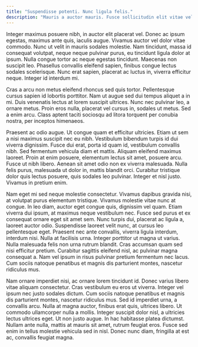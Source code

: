 ```yaml
---
title: "Suspendisse potenti. Nunc ligula felis."
description: "Mauris a auctor mauris. Fusce sollicitudin elit vitae velit commodo, a elementum purus rhoncus. Donec bibendum ante blandit accumsan pellentesque. Donec tincidunt mi non odio."
---
```

Integer maximus posuere nibh, in auctor elit placerat vel. Donec ac ipsum egestas, maximus ante quis, iaculis augue. Vivamus auctor vel dolor vitae commodo. Nunc ut velit in mauris sodales molestie. Nam tincidunt, massa id consequat volutpat, neque neque pulvinar purus, eu tincidunt ligula dolor at ipsum. Nulla congue tortor ac neque egestas tincidunt. Maecenas non suscipit leo. Phasellus convallis eleifend sapien, finibus congue lectus sodales scelerisque. Nunc erat sapien, placerat ac luctus in, viverra efficitur neque. Integer id interdum mi.

Cras a arcu non metus eleifend rhoncus sed quis tortor. Pellentesque cursus sapien id lobortis porttitor. Nam ut augue sed dui tempus aliquet a in mi. Duis venenatis lectus at lorem suscipit ultrices. Nunc nec pulvinar leo, a ornare metus. Proin eros nulla, placerat vel cursus in, sodales ut metus. Sed a enim arcu. Class aptent taciti sociosqu ad litora torquent per conubia nostra, per inceptos himenaeos.

Praesent ac odio augue. Ut congue quam et efficitur ultricies. Etiam ut sem a nisi maximus suscipit nec eu nibh. Vestibulum bibendum turpis id dui viverra dignissim. Fusce dui erat, porta id quam id, vestibulum convallis nibh. Sed fermentum vehicula diam et mattis. Aliquam eleifend maximus laoreet. Proin at enim posuere, elementum lectus sit amet, posuere arcu. Fusce ut nibh libero. Aenean sit amet odio non ex viverra malesuada. Nulla felis purus, malesuada ut dolor in, mattis blandit orci. Curabitur tristique dolor quis lectus posuere, quis sodales leo pulvinar. Integer et nisl justo. Vivamus in pretium enim.

Nam eget mi sed neque molestie consectetur. Vivamus dapibus gravida nisi, at volutpat purus elementum tristique. Vivamus molestie vitae nunc at congue. In leo diam, auctor eget congue quis, dignissim vel quam. Etiam viverra dui ipsum, at maximus neque vestibulum nec. Fusce sed purus et ex consequat ornare eget sit amet sem. Nunc turpis dui, placerat ac ligula a, laoreet auctor odio. Suspendisse laoreet velit nunc, at cursus leo pellentesque eget. Praesent nec ante convallis, viverra ligula interdum, interdum nisi. Nulla at facilisis urna. Integer porttitor ut magna ut varius. Nulla malesuada felis non urna rutrum blandit. Cras accumsan quam sed nisi efficitur pretium. Curabitur sagittis eleifend nisl, ac pulvinar magna consequat a. Nam vel ipsum in risus pulvinar pretium fermentum nec lacus. Cum sociis natoque penatibus et magnis dis parturient montes, nascetur ridiculus mus.

Nam ornare imperdiet nisi, ac ornare lorem tincidunt id. Donec varius libero vitae aliquam consectetur. Cras vestibulum eu eros ut viverra. Integer vel ipsum nec justo sodales dictum. Cum sociis natoque penatibus et magnis dis parturient montes, nascetur ridiculus mus. Sed id imperdiet urna, a convallis arcu. Nulla at magna auctor, finibus erat quis, ultrices libero. Ut commodo ullamcorper nulla a mollis. Integer suscipit dolor nisl, a ultricies lectus ultrices eget. Ut non justo augue. In hac habitasse platea dictumst. Nullam ante nulla, mattis at mauris sit amet, rutrum feugiat eros. Fusce sed enim in tellus molestie vehicula sed in nisl. Donec nunc diam, fringilla at est ac, convallis feugiat magna.
